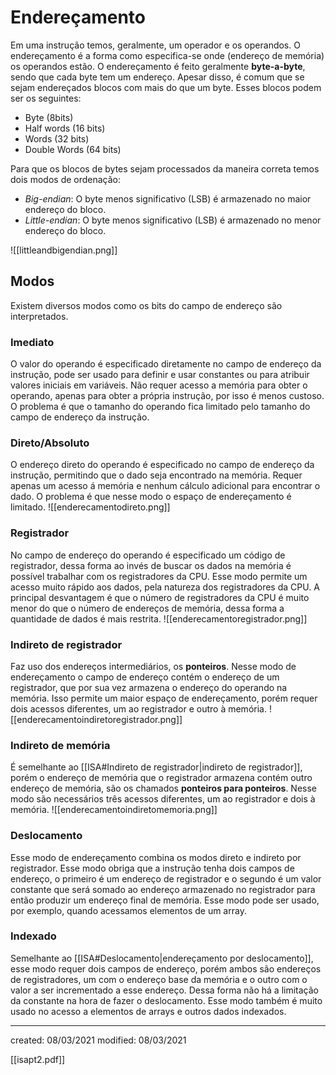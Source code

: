 # Endereçamento
Em uma instrução temos, geralmente, um operador e os operandos. O endereçamento é a forma como especifica-se onde (endereço de memória) os operandos estão.
O endereçamento é feito geralmente **byte-a-byte**, sendo que cada byte tem um endereço. Apesar disso, é comum que se sejam endereçados blocos com mais do que um byte. Esses blocos podem ser os seguintes:
- Byte (8bits)
- Half words (16 bits)
- Words (32 bits)
- Double Words (64 bits)

Para que os blocos de bytes sejam processados da maneira correta temos dois modos de ordenação:
- *Big-endian*: O byte menos significativo (LSB) é armazenado no maior endereço do bloco.
- *Little-endian*: O byte menos significativo (LSB) é armazenado no menor endereço do bloco.

![[littleandbigendian.png]]

## Modos
Existem diversos modos como os bits do campo de endereço são interpretados.

### Imediato
O valor do operando é especificado diretamente no campo de endereço da instrução, pode ser usado para definir e usar constantes ou para atribuir valores iniciais em variáveis. Não requer acesso a memória para obter o operando, apenas para obter a própria instrução, por isso é menos custoso. O problema é que o tamanho do operando fica limitado pelo tamanho do campo de endereço da instrução.

### Direto/Absoluto
O endereço direto do operando é especificado no campo de endereço da instrução, permitindo que o dado seja encontrado na memória. Requer apenas um acesso á memória e nenhum cálculo adicional para encontrar o dado. O problema é que nesse modo o espaço de endereçamento é limitado.
![[enderecamentodireto.png]]

### Registrador
No campo de endereço do operando é especificado um código de registrador, dessa forma ao invés de buscar os dados na memória é possível trabalhar com os registradores da CPU. Esse modo permite um acesso muito rápido aos dados, pela natureza dos registradores da CPU. A principal desvantagem é que o número de registradores da CPU é muito menor do que o número de endereços de memória, dessa forma a quantidade de dados é mais restrita.
![[enderecamentoregistrador.png]]

### Indireto de registrador
Faz uso dos endereços intermediários, os **ponteiros**. Nesse modo de endereçamento o campo de endereço contém o endereço de um registrador, que por sua vez armazena o endereço do operando na memória. Isso permite um maior espaço de endereçamento, porém requer dois acessos diferentes, um ao registrador e outro à memória.
![[enderecamentoindiretoregistrador.png]]

### Indireto de memória
É semelhante ao [[ISA#Indireto de registrador|indireto de registrador]], porém o endereço de memória que o registrador armazena contém outro endereço de memória, são os chamados **ponteiros para ponteiros**. Nesse modo são necessários três acessos diferentes, um ao registrador e dois à memória.
![[enderecamentoindiretomemoria.png]]

### Deslocamento
Esse modo de endereçamento combina os modos direto e indireto por registrador. Esse modo obriga que a instrução tenha dois campos de endereço, o primeiro é um endereço de registrador e o segundo é um valor constante que será somado ao endereço armazenado no registrador para então produzir um endereço final de memória. Esse modo pode ser usado, por exemplo, quando acessamos elementos de um array.

### Indexado
Semelhante ao [[ISA#Deslocamento|endereçamento por deslocamento]], esse modo requer dois campos de endereço, porém ambos são endereços de registradores, um com o endereço base da memória e o outro com o valor a ser incrementado a esse endereço. Dessa forma não há a limitação da constante na hora de fazer o deslocamento. Esse modo também é muito usado no acesso a elementos de arrays e outros dados indexados.

---

created: 08/03/2021
modified: 08/03/2021

[[isapt2.pdf]]